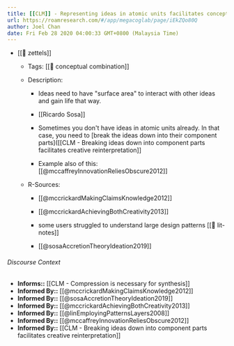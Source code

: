 ```yaml
---
title: [[CLM]] - Representing ideas in atomic units facilitates conceptual combination
url: https://roamresearch.com/#/app/megacoglab/page/iEkZQo80Q
author: Joel Chan
date: Fri Feb 28 2020 04:00:33 GMT+0800 (Malaysia Time)
---
```


- [[🌲 zettels]]

    - Tags: [[🧱 conceptual combination]]

    - Description:

        - Ideas need to have "surface area" to interact with other ideas and gain life that way.

        - [[Ricardo Sosa]]

        - Sometimes you don't have ideas in atomic units already. In that case, you need to [break the ideas down into their component parts]([[CLM - Breaking ideas down into component parts facilitates creative reinterpretation]]

        - Example also of this: [[@mccaffreyInnovationReliesObscure2012]]

    - R-Sources:

        - [[@mccrickardMakingClaimsKnowledge2012]]

        - [[@mccrickardAchievingBothCreativity2013]]

        - some users struggled to understand large design patterns [[📝 lit-notes]]

        - [[@sosaAccretionTheoryIdeation2019]]

###### Discourse Context

- **Informs::** [[CLM - Compression is necessary for synthesis]]
- **Informed By::** [[@mccrickardMakingClaimsKnowledge2012]]
- **Informed By::** [[@sosaAccretionTheoryIdeation2019]]
- **Informed By::** [[@mccrickardAchievingBothCreativity2013]]
- **Informed By::** [[@linEmployingPatternsLayers2008]]
- **Informed By::** [[@mccaffreyInnovationReliesObscure2012]]
- **Informed By::** [[CLM - Breaking ideas down into component parts facilitates creative reinterpretation]]
